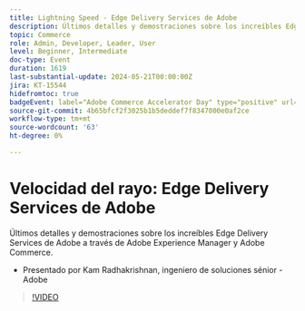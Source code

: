 ```yaml
---
title: Lightning Speed - Edge Delivery Services de Adobe
description: Últimos detalles y demostraciones sobre los increíbles Edge Delivery Services de Adobe a través de Adobe Experience Manager y Adobe Commerce.
topic: Commerce
role: Admin, Developer, Leader, User
level: Beginner, Intermediate
doc-type: Event
duration: 1619
last-substantial-update: 2024-05-21T00:00:00Z
jira: KT-15544
hidefromtoc: true
badgeEvent: label="Adobe Commerce Accelerator Day" type="positive" url="https://experienceleague.adobe.com/en/docs/events/apac-commerce-recordings/2024/accelerator-day/overview.html"
source-git-commit: 4b65bfcf2f3025b1b5deddef7f8347000e0af2ce
workflow-type: tm+mt
source-wordcount: '63'
ht-degree: 0%

---
```



# Velocidad del rayo: Edge Delivery Services de Adobe

Últimos detalles y demostraciones sobre los increíbles Edge Delivery Services de Adobe a través de Adobe Experience Manager y Adobe Commerce.

+ Presentado por Kam Radhakrishnan, ingeniero de soluciones sénior - Adobe

>[!VIDEO](https://video.tv.adobe.com/v/3429271/?learn=on)

